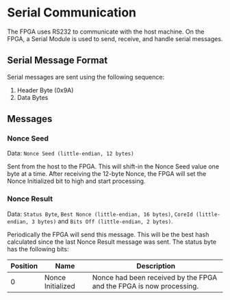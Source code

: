 # Serial Communication

The FPGA uses RS232 to communicate with the host machine. On the FPGA, a Serial
Module is used to send, receive, and handle serial messages.

## Serial Message Format
Serial messages are sent using the following sequence:

1. Header Byte (0x9A)
2. Data Bytes

## Messages

### Nonce Seed
Data: `Nonce Seed (little-endian, 12 bytes)`

Sent from the host to the FPGA. This will shift-in the Nonce Seed value one
byte at a time. After receiving the 12-byte Nonce, the FPGA will set the
Nonce Initialized bit to high and start processing.

### Nonce Result
Data: `Status Byte`, `Best Nonce (little-endian, 16 bytes)`,
`CoreId (little-endian, 3 bytes)` and `Bits Off (little-endian, 2 bytes)`.

Periodically the FPGA will send this message. This will be the best hash
calculated since the last Nonce Result message was sent. The status byte has
the following bits:

| Position | Name               | Description                                                         |
| -------- | ------------------ | ------------------------------------------------------------------- |
| 0        | Nonce Initialized  | Nonce had been received by the FPGA and the FPGA is now processing. |
